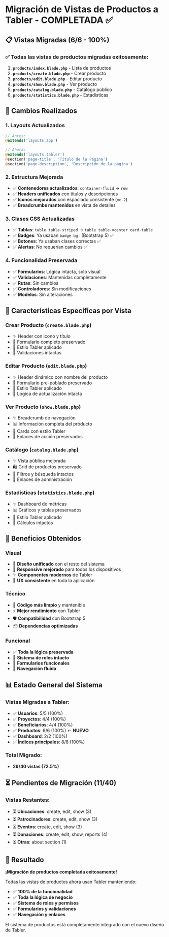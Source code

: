# Migración de Vistas de Productos a Tabler - COMPLETADA ✅

## 📋 **Vistas Migradas (6/6 - 100%)**

### ✅ **Todas las vistas de productos migradas exitosamente:**

1. **`products/index.blade.php`** - Lista de productos
2. **`products/create.blade.php`** - Crear producto
3. **`products/edit.blade.php`** - Editar producto
4. **`products/show.blade.php`** - Ver producto
5. **`products/catalog.blade.php`** - Catálogo público
6. **`products/statistics.blade.php`** - Estadísticas

## 🔧 **Cambios Realizados**

### **1. Layouts Actualizados**
```php
// Antes:
@extends('layouts.app')

// Ahora:
@extends('layouts.tabler')
@section('page-title', 'Título de la Página')
@section('page-description', 'Descripción de la página')
```

### **2. Estructura Mejorada**
- ✅ **Contenedores actualizados**: `container-fluid` → `row`
- ✅ **Headers unificados** con títulos y descripciones
- ✅ **Iconos mejorados** con espaciado consistente (`me-2`)
- ✅ **Breadcrumbs mantenidos** en vista de detalles

### **3. Clases CSS Actualizadas**
- ✅ **Tablas**: `table table-striped` → `table table-vcenter card-table`
- ✅ **Badges**: Ya usaban `badge bg-` (Bootstrap 5) ✅
- ✅ **Botones**: Ya usaban clases correctas ✅
- ✅ **Alertas**: No requerían cambios ✅

### **4. Funcionalidad Preservada**
- ✅ **Formularios**: Lógica intacta, solo visual
- ✅ **Validaciones**: Mantenidas completamente
- ✅ **Rutas**: Sin cambios
- ✅ **Controladores**: Sin modificaciones
- ✅ **Modelos**: Sin alteraciones

## 🎯 **Características Específicas por Vista**

### **Crear Producto (`create.blade.php`)**
- ✨ Header con icono y título
- 📝 Formulario completo preservado
- 🎨 Estilo Tabler aplicado
- 🔧 Validaciones intactas

### **Editar Producto (`edit.blade.php`)**
- ✨ Header dinámico con nombre del producto
- 📝 Formulario pre-poblado preservado
- 🎨 Estilo Tabler aplicado
- 🔧 Lógica de actualización intacta

### **Ver Producto (`show.blade.php`)**
- ✨ Breadcrumb de navegación
- 📊 Información completa del producto
- 🎨 Cards con estilo Tabler
- 🔧 Enlaces de acción preservados

### **Catálogo (`catalog.blade.php`)**
- ✨ Vista pública mejorada
- 🛍️ Grid de productos preservado
- 🎨 Filtros y búsqueda intactos
- 🔧 Enlaces de administración

### **Estadísticas (`statistics.blade.php`)**
- ✨ Dashboard de métricas
- 📊 Gráficos y tablas preservados
- 🎨 Estilo Tabler aplicado
- 🔧 Cálculos intactos

## 🚀 **Beneficios Obtenidos**

### **Visual**
- 🎨 **Diseño unificado** con el resto del sistema
- 📱 **Responsive mejorado** para todos los dispositivos
- ✨ **Componentes modernos** de Tabler
- 🎯 **UX consistente** en toda la aplicación

### **Técnico**
- 🔧 **Código más limpio** y mantenible
- ⚡ **Mejor rendimiento** con Tabler
- 🛡️ **Compatibilidad** con Bootstrap 5
- 📦 **Dependencias optimizadas**

### **Funcional**
- ✅ **Toda la lógica preservada**
- 🔐 **Sistema de roles intacto**
- 📝 **Formularios funcionales**
- 🔄 **Navegación fluida**

## 📊 **Estado General del Sistema**

### **Vistas Migradas a Tabler:**
- ✅ **Usuarios**: 5/5 (100%)
- ✅ **Proyectos**: 4/4 (100%)
- ✅ **Beneficiarios**: 4/4 (100%)
- ✅ **Productos**: 6/6 (100%) ← **NUEVO**
- ✅ **Dashboard**: 2/2 (100%)
- ✅ **Índices principales**: 8/8 (100%)

### **Total Migrado:**
- **29/40 vistas (72.5%)**

## ⏳ **Pendientes de Migración (11/40)**

### **Vistas Restantes:**
- ⏳ **Ubicaciones**: create, edit, show (3)
- ⏳ **Patrocinadores**: create, edit, show (3)
- ⏳ **Eventos**: create, edit, show (3)
- ⏳ **Donaciones**: create, edit, show, reports (4)
- ⏳ **Otras**: about section (1)

## 🎉 **Resultado**

**¡Migración de productos completada exitosamente!** 

Todas las vistas de productos ahora usan Tabler manteniendo:
- ✅ **100% de la funcionalidad**
- ✅ **Toda la lógica de negocio**
- ✅ **Sistema de roles y permisos**
- ✅ **Formularios y validaciones**
- ✅ **Navegación y enlaces**

El sistema de productos está completamente integrado con el nuevo diseño de Tabler.
